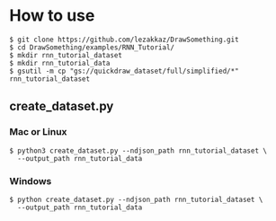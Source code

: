 # How to use

    $ git clone https://github.com/lezakkaz/DrawSomething.git
    $ cd DrawSomething/examples/RNN_Tutorial/
    $ mkdir rnn_tutorial_dataset
    $ mkdir rnn_tutorial_data
    $ gsutil -m cp "gs://quickdraw_dataset/full/simplified/*" rnn_tutorial_dataset

##

## create_dataset.py

### Mac or Linux

    $ python3 create_dataset.py --ndjson_path rnn_tutorial_dataset \
      --output_path rnn_tutorial_data
    
### Windows

    $ python create_dataset.py --ndjson_path rnn_tutorial_dataset \
      --output_path rnn_tutorial_data

